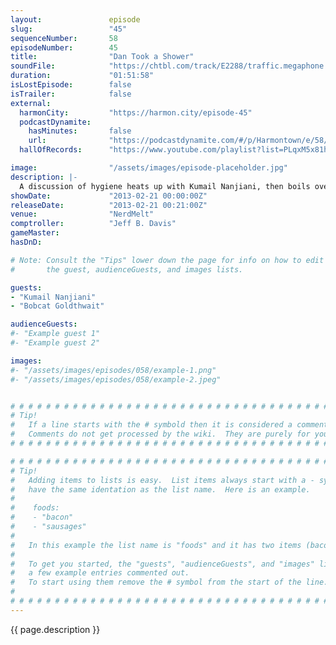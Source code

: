 ```yaml
---
layout:               episode
slug:                 "45"
sequenceNumber:       58
episodeNumber:        45
title:                "Dan Took a Shower"
soundFile:            "https://chtbl.com/track/E2288/traffic.megaphone.fm/STA4031683895.mp3?updated=1554491720"
duration:             "01:51:58"
isLostEpisode:        false
isTrailer:            false
external:
  harmonCity:         "https://harmon.city/episode-45"
  podcastDynamite:
    hasMinutes:       false
    url:              "https://podcastdynamite.com/#/p/Harmontown/e/58/45"
  hallOfRecords:      "https://www.youtube.com/playlist?list=PLqxM5x81hNOacFU_j251WjfRuPtpwAKbV"

image:                "/assets/images/episode-placeholder.jpg"
description: |-
  A discussion of hygiene heats up with Kumail Nanjiani, then boils over when Bobcat Goldthwait drops by. In D&D, zombies attack while Quark engages in advanced animal husbandry. This fabulous episode is unedited so we will just warn you of a small glitch with the mayor's mic a few minutes in that lasts but a moment.
showDate:             "2013-02-21 00:00:00Z"
releaseDate:          "2013-02-21 00:21:00Z"
venue:                "NerdMelt"
comptroller:          "Jeff B. Davis"
gameMaster:           
hasDnD:               

# Note: Consult the "Tips" lower down the page for info on how to edit
#       the guest, audienceGuests, and images lists.

guests:
- "Kumail Nanjiani"
- "Bobcat Goldthwait"

audienceGuests:
#- "Example guest 1"
#- "Example guest 2"

images:
#- "/assets/images/episodes/058/example-1.png"
#- "/assets/images/episodes/058/example-2.jpeg"


# # # # # # # # # # # # # # # # # # # # # # # # # # # # # # # # # # # # # # # # # # # # #
# Tip!
#   If a line starts with the # symbold then it is considered a comment.
#   Comments do not get processed by the wiki.  They are purely for your information.
# # # # # # # # # # # # # # # # # # # # # # # # # # # # # # # # # # # # # # # # # # # # #

# # # # # # # # # # # # # # # # # # # # # # # # # # # # # # # # # # # # # # # # # # # # #
# Tip!
#   Adding items to lists is easy.  List items always start with a - symbol and have
#   have the same identation as the list name.  Here is an example.
#
#    foods:
#    - "bacon"
#    - "sausages"
#
#   In this example the list name is "foods" and it has two items (bacon, and sausages).
#
#   To get you started, the "guests", "audienceGuests", and "images" lists below have
#   a few example entries commented out.
#   To start using them remove the # symbol from the start of the line.
#
# # # # # # # # # # # # # # # # # # # # # # # # # # # # # # # # # # # # # # # # # # # # #
---
```


<!-- The episode description will be rendered here -->
{{ page.description }}

<!-- Add your content BELOW here -->
<!-- vvvvvvvvvvvvvvvvvvvvvvvvvvv -->




<!-- ^^^^^^^^^^^^^^^^^^^^^^^^^^^ -->
<!-- Add your content ABOVE here -->

<!-- The episode gallery will be rendered here -->